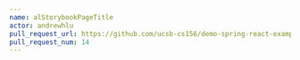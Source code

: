 ```yaml
---
name: alStorybookPageTitle
actor: andrewhlu
pull_request_url: https://github.com/ucsb-cs156/demo-spring-react-example/pull/14
pull_request_num: 14
---
```

